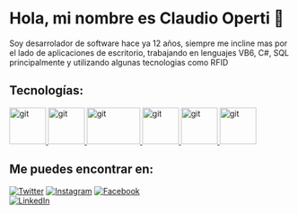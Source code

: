 # Hola, mi nombre es Claudio Operti 👋

Soy desarrolador de software hace ya 12 años, siempre me incline mas por el lado de aplicaciones de escritorio, trabajando en lenguajes VB6, C#, SQL principalmente y utilizando algunas tecnologias como RFID

## Tecnologías:
<a href="https://git-scm.com/" target="_blank"> <img src="https://github.com/Momboz12/images/blob/main/svg/git-icon.svg" alt="git" width="65" height="65"/>  </a>
<a href="https://code.visualstudio.com" target="_blank"> <img src="https://github.com/Momboz12/images/blob/main/svg/visual-studio-code.svg" alt="git" width="65" height="65"/>  </a>
<a href="https://visualstudio.microsoft.com/es/" target="_blank"> <img src="https://github.com/Momboz12/images/blob/main/svg/visual-studio.svg" alt="git" width="95" height="65"/>  </a>
<a href="https://es.wikipedia.org/wiki/Visual_Basic" target="_blank"> <img src="https://github.com/Momboz12/images/blob/main/svg/microsoft_vb-icon.svg" alt="git" width="65" height="65"/>  </a>
<a href="https://learn.microsoft.com/es-es/dotnet/csharp/" target="_blank"> <img src="https://github.com/Momboz12/images/blob/main/svg/c%23.svg" alt="git" width="65" height="65"/>  </a>
<a href="https://www.microsoft.com/es-es/sql-server/sql-server-2022" target="_blank"> <img src="https://github.com/Momboz12/images/blob/main/svg/microsoft-sql-server.svg" alt="git" width="65" height="65"/>  </a>


## Me puedes encontrar en:

[![Twitter](https://img.shields.io/badge/Twitter-@OpertiClaudio-1DA1F2?style=for-the-badge&logo=twitter&logoColor=white&labelColor=101010)](https://twitter.com/OpertiClaudio?style=for-the-badge&logo=twitter&logoColor=white&labelColor=101010)
[![Instagram](https://img.shields.io/badge/Instagram-@OpertiClaudio-E4405F?style=for-the-badge&logo=instagram&logoColor=white&labelColor=101010)](https://instagram.com/claudiooperti)
[![Facebook](https://img.shields.io/badge/Facebook-@OpertiClaudio-1877F2?style=for-the-badge&logo=facebook&logoColor=white&labelColor=101010)](https://facebook.com/claudio.operti)
</br>
[![LinkedIn](https://img.shields.io/badge/LinkedIn-Claudio_Operti-0077B5?style=for-the-badge&logo=linkedin&logoColor=white&labelColor=101010)](https://www.linkedin.com/in/claudio-daniel-operti)


